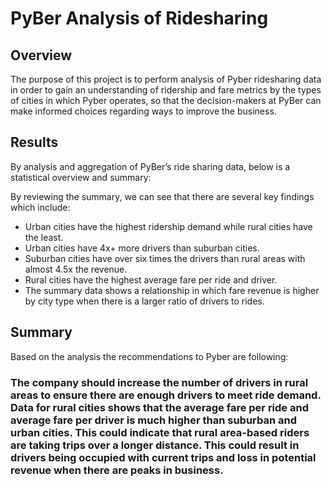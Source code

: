# PyBer Analysis of Ridesharing

## Overview 
The purpose of this project is to perform analysis of Pyber ridesharing data in order to gain an understanding of ridership and fare metrics by the types of cities in which Pyber operates, so that the decision-makers at PyBer can make informed choices regarding ways to improve the business.

## Results 
By analysis and aggregation of PyBer’s ride sharing data, below is a statistical overview and summary: 



By reviewing the summary, we can see that there are several key findings which include: 
- Urban cities have the highest ridership demand while rural cities have the least.
- Urban cities have 4x+ more drivers than suburban cities.
- Suburban cities have over six times the drivers than rural areas with almost 4.5x the revenue.
- Rural cities have the highest average fare per ride and driver. 
- The summary data shows a relationship in which fare revenue is higher by city type when there is a larger ratio of drivers to rides. 

## Summary

Based on the analysis the recommendations to Pyber are following: 
### The company should increase the number of drivers in rural areas to ensure there are enough drivers to meet ride demand. Data for rural cities shows that the average fare per ride and average fare per driver is much higher than suburban and urban cities. This could indicate that rural area-based riders are taking trips over a longer distance. This could result in drivers being occupied with current trips and loss in potential revenue when there are peaks in business.
